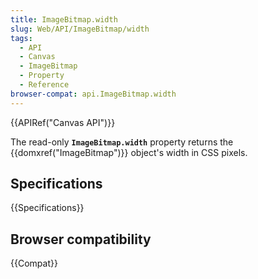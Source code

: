 ```yaml
---
title: ImageBitmap.width
slug: Web/API/ImageBitmap/width
tags:
  - API
  - Canvas
  - ImageBitmap
  - Property
  - Reference
browser-compat: api.ImageBitmap.width
---
```

{{APIRef("Canvas API")}}

The read-only **`ImageBitmap.width`** property returns the {{domxref("ImageBitmap")}} object's width in CSS pixels.

## Specifications

{{Specifications}}

## Browser compatibility

{{Compat}}
